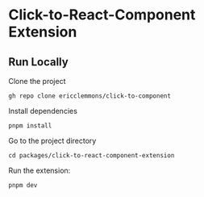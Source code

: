 # Click-to-React-Component Extension

## Run Locally

Clone the project

```shell
gh repo clone ericclemmons/click-to-component
```

Install dependencies

```shell
pnpm install
```

Go to the project directory

```shell
cd packages/click-to-react-component-extension
```

Run the extension:

```shell
pnpm dev
```
